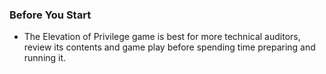 ### Before You Start

* The Elevation of Privilege game is best for more technical auditors, review its contents and game play before spending time preparing and running it.

